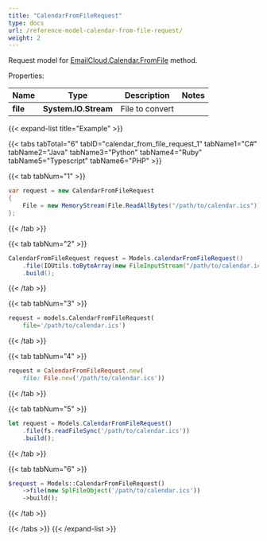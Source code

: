 ```yaml
---
title: "CalendarFromFileRequest"
type: docs
url: /reference-model-calendar-from-file-request/
weight: 2
---
```


Request model for [EmailCloud.Calendar.FromFile](/email/reference-calendar-api/#fromfile) method.

Properties:

Name | Type | Description | Notes
---- | ---- | ----------- | -----
**file** |**System.IO.Stream**|File to convert |

{{< expand-list title="Example" >}}

{{< tabs tabTotal="6" tabID="calendar_from_file_request_1" tabName1="C#" tabName2="Java" tabName3="Python" tabName4="Ruby" tabName5="Typescript" tabName6="PHP" >}}

{{< tab tabNum="1" >}}

```csharp
var request = new CalendarFromFileRequest
{ 
    File = new MemoryStream(File.ReadAllBytes("/path/to/calendar.ics"))
};
```

{{< /tab >}}

{{< tab tabNum="2" >}}

```java
CalendarFromFileRequest request = Models.calendarFromFileRequest()
    .file(IOUtils.toByteArray(new FileInputStream("/path/to/calendar.ics")))
    .build();
```

{{< /tab >}}

{{< tab tabNum="3" >}}

```python
request = models.CalendarFromFileRequest(
    file='/path/to/calendar.ics')
```

{{< /tab >}}

{{< tab tabNum="4" >}}

```ruby
request = CalendarFromFileRequest.new(
    file: File.new('/path/to/calendar.ics'))
```

{{< /tab >}}

{{< tab tabNum="5" >}}

```typescript
let request = Models.CalendarFromFileRequest()
    .file(fs.readFileSync('/path/to/calendar.ics'))
    .build();
```

{{< /tab >}}

{{< tab tabNum="6" >}}

```php
$request = Models::CalendarFromFileRequest()
    ->file(new SplFileObject('/path/to/calendar.ics'))
    ->build();
```

{{< /tab >}}

{{< /tabs >}}
{{< /expand-list >}}

